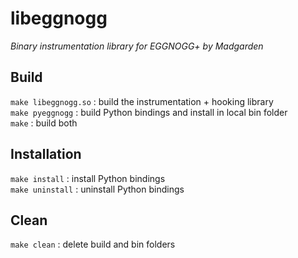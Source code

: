 # libeggnogg
*Binary instrumentation library for EGGNOGG+ by Madgarden*

## Build
`make libeggnogg.so` : build the instrumentation + hooking library\
`make pyeggnogg` : build Python bindings and install in local bin folder\
`make` : build both

## Installation
`make install` : install Python bindings\
`make uninstall` : uninstall Python bindings

## Clean
`make clean` : delete build and bin folders
